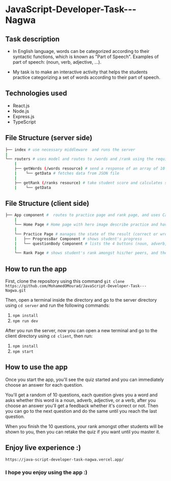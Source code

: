# JavaScript-Developer-Task---Nagwa

## Task description

- In English language, words can be categorized according to their syntactic functions, which is known as "Part of Speech".
Examples of part of speech: (noun, verb, adjective, ...).

- My task is to make an interactive activity that helps the students practice categorizing a set of words according to their part of speech.

## Technologies used

- React.js
- Node.js
- Express.js
- TypeScript

## File Structure (server side)

```bash
├── index # use necessary middleware  and runs the server
|
└── routers # uses model and routes to /words and /rank using the required methods
    |
    ├── getWords (/words resource) # send a response of an array of 10 random words
    |    └── getData # fetches data from JSON file
    |
    ├── getRank (/ranks resource) # take student score and calculates student's rank and sends it as a response
    |    └── getData
```

## File Structure (client side)

```bash
├── App component #  routes to practice page and rank page, and uses Card Component as its layout
    |
    └── Home Page # Home page with hero image describe practice and have button to start practicing
    |
    └── Practice Page # manages the state of the result (correct or wrong), the progress, then submit button take us to Rank page
    |   ├── ProgressBar Component # shows student's progress
    |   └── questionBody Component # lists the 4 buttons (noun, adverb, adjective, verb)
    |
    └── Rank Page # shows student's rank amongst his/her peers, and the number of correct and wrong answers, two buttons for home and try again
```

## How to run the app

First, clone the repository using this command `git clone https://github.com/MohamedOMourad/JavaScript-Developer-Task---Nagwa.git`

Then, open a terminal inside the directory and go to the server directory using `cd server` and run the following commands:

1. `npm install`
2. `npm run dev`

After you run the server, now you can open a new terminal and go to the client directory using `cd client`, then run:

1. `npm install`
2. `npm start`

## How to use the app

Once you start the app, you'll see the quiz started and you can immediately choose an answer for each question.

You'll get a random of 10 questions, each question gives you a word and asks whether this word is a noun, adverb, adjective, or a verb, after you choose an answer you'll get a feedback whether it's correct or not. Then you can go to the next question and do the same until you reach the last question.

When you finish the 10 questions, your rank amongst other students will be shown to you, then you can retake the quiz if you want until you master it.

## Enjoy live experience :)
`https://java-script-developer-task-nagwa.vercel.app/`

### I hope you enjoy using the app :)

